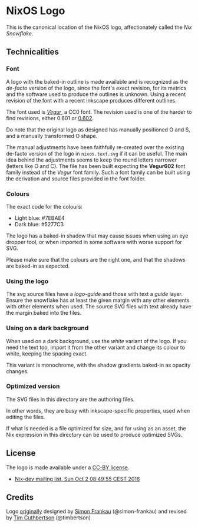 NixOS Logo
==========

This is the canonical location of the NixOS logo, affectionately called the
*Nix Snowflake*.

Technicalities
--------------

### Font

A logo with the baked-in outline is made available and is recognized as the
*de-facto* version of the logo, since the font's exact revision, for its
metrics and the software used to produce the outlines is unknown. Using a
recent revision of the font with a recent inkscape produces different outlines.

The font used is *[Vegur](http://dotcolon.net/font/vegur/)*, a CC0 font.
The revision used is one of the harder to find revisions, either 0.601 or [0.602](https://web.archive.org/web/20120828195558/http://www.dotcolon.net:80/font/?id=vegur).

Do note that the original logo as designed has manually positioned O and S, and
a manually transformed O shape.

The manual adjustments have been faithfully re-created over the existing
de-facto version of the logo in `nixos.text.svg` if it can be useful. The main
idea behind the adjustments seems to keep the round letters narrower (letters
like O and C). The file has been built expecting the **Vegur602** font family
instead of the *Vegur* font family. Such a font family can be built using the
derivation and source files provided in the font folder.

### Colours

The exact code for the colours:

 * Light blue: #7EBAE4
 * Dark blue: #5277C3

The logo has a baked-in shadow that may cause issues when using an eye dropper
tool, or when imported in some software with worse support for SVG.

Please make sure that the colours are the right one, and that the shadows are
baked-in as expected.

### Using the logo

The svg source files have a *logo-guide* and those with text a *guide* layer.
Ensure the snowflake has at least the given margin with any other elements with
other elements when used. The source SVG files with text already have the
margin baked into the files.

### Using on a dark background

When used on a dark background, use the *white* variant of the logo. If you
need the text too, import it from the other variant and change its colour to
white, keeping the spacing exact.

This variant is monochrome, with the shadow gradients baked-in as opacity
changes.

### Optimized version

The SVG files in this directory are the authoring files.

In other words, they are busy with inkscape-specific properties, used when
editing the files.

If what is needed is a file optimized for size, and for using as an asset,
the Nix expression in this directory can be used to produce optimized SVGs.


License
-------

The logo is made available under a [CC-BY license](https://creativecommons.org/licenses/by/4.0/).

 * [Nix-dev mailing list, Sun Oct 2 08:49:55 CEST 2016](https://nixos.org/nix-dev/2016-October/021876.html)

Credits
-------

Logo [originally](https://github.com/NixOS/nixos-homepage/commit/d5af1e3971822b8a3ec19689a17464558baf7244) designed by [Simon Frankau](https://arbitrary.name/) (@simon-frankau) and revised by [Tim Cuthbertson](https://gfxmonk.net/) (@timbertson)
